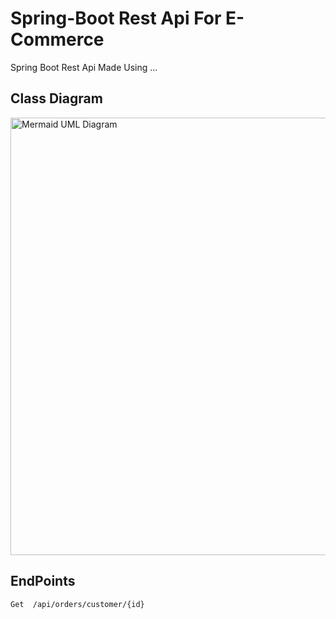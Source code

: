 # Spring-Boot Rest Api For E-Commerce 
Spring Boot Rest Api Made Using ... 
## Class Diagram
 <div style="display: flex; justify-content: center; align-items: center;">
                                                      <img src="https://mermaid.ink/svg/pako:eNqNVMlu2zAQ_RWCx9Q2bC2WIhgCgvoSIF0AN5dCF1qaOkQoUuWC1nX97x1trhxv0UEczsY3M4_c0VwVQBOaC2bMkrONZmUmCX6NhjxbkBbIrtXV34cnJTeEFwPNymqOOmdAS1bCqaXCVL-UPooBu2itKdFKgMlka933QgvgozNWlaCPIHRpoWRcDJFxYxdfdAE6JapeLiVtfG4U9aRyJpbMwjdeQpuu3g081gpxM0mMZdaZgWGp3FoAscoy8VAqJ-3AeCgo74SzBTxaKFPC8X-1htrtRh2POL8NHvfTMWm53Z7irDTPh3W13WkqHmi_alW43KJ3s15A1Xu9izDnyVKAyTWvLFfyNtYVCIFgTbNc6aTqxUvt7BKdYRlOScPn9_K6ObjrQto36_TQ7l4t_o7HB4qfWlaDsg68yegso2Q8TlG6Q6kdV0IqwXLoaNjqzno2lElIrqRlXA79G8swppb6gV6LuDuK6PGsQeDgDV6DNqLPdA3V25huKm9D_oOqB2_oiGJj8DEo8CVrJphR-wI4MZqgWDD9mtFM7tGPOatWW5nTxGoHI6qV27zQ5AcTBneuKvCKd8_gQVsx-V2psg_BLU129DdNQj-exMG9FwRRFM3uw2BEtzTxpvFkFk1Dfxr78TwMg_2I_mnip5MwDnw_irx5PJt7vheOKBQc-fWpe4XrZf8PebevCA" alt="Mermaid UML Diagram" style="height: 700px">
</div>

## EndPoints
```Get  /api/orders/customer/{id}``` 
